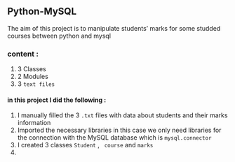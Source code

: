 ## Python-MySQL 
The aim of this project is to manipulate students’ marks for some studded courses between python and mysql
### content : 
1. 3 Classes 
2. 2 Modules 
3. 3 `text files`
#### in this project I did the following : 
1. I manually filled the 3 `.txt` files with data about students and their marks information
2. Imported the necessary libraries in this case we only need libraries for the connection with the MySQL database which is `mysql.connector` 
3. I created 3 classes `Student` , ` course` and `marks`
4. 
